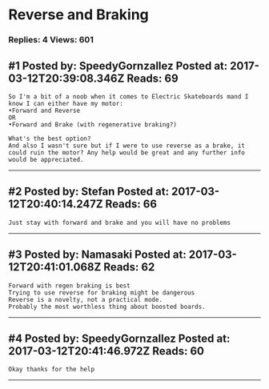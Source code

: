 # Reverse and Braking

### Replies: 4 Views: 601

## \#1 Posted by: SpeedyGornzallez Posted at: 2017-03-12T20:39:08.346Z Reads: 69

```
So I'm a bit of a noob when it comes to Electric Skateboards mand I know I can either have my motor: 
•Forward and Reverse 
OR
•Forward and Brake (with regenerative braking?)

What's the best option?
And also I wasn't sure but if I were to use reverse as a brake, it could ruin the motor? Any help would be great and any further info would be appreciated.
```

---
## \#2 Posted by: Stefan Posted at: 2017-03-12T20:40:14.247Z Reads: 66

```
Just stay with forward and brake and you will have no problems
```

---
## \#3 Posted by: Namasaki Posted at: 2017-03-12T20:41:01.068Z Reads: 62

```
Forward with regen braking is best
Trying to use reverse for braking might be dangerous
Reverse is a novelty, not a practical mode.
Probably the most worthless thing about boosted boards.
```

---
## \#4 Posted by: SpeedyGornzallez Posted at: 2017-03-12T20:41:46.972Z Reads: 60

```
Okay thanks for the help
```

---
